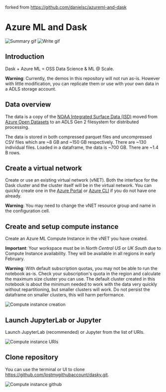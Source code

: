 forked from https://github.com/danielsc/azureml-and-dask

# Azure ML and Dask 

![Summary gif](media/describe.gif)
![Write gif](media/write.gif)

## Introduction

Dask + Azure ML = OSS Data Science & ML @ Scale.

**Warning**: Currently, the demos in this repository will not run as-is. However with little modification, you can replicate them or use with your own data in a ADLS storage account.

## Data overview

The data is a copy of the [NOAA Integrated Surface Data (ISD)](https://azure.microsoft.com/services/open-datasets/catalog/noaa-integrated-surface-data/) moved from [Azure Open Datasets](https://azure.microsoft.com/services/open-datasets/catalog/) to an ADLS Gen 2 filesystem for distributed processing. 

The data is stored in both compressed parquet files and uncompressed CSV files which are ~8 GB and ~150 GB respectively. There are ~130 individual files. Loaded in a dataframe, the data is ~700 GB. There are ~1.4 B rows.

## Create a virtual network 

Create or use an existing virtual network (vNET). Both the interface for the Dask cluster and the cluster itself will be in the virtual network. You can quickly create one in the [Azure Portal](https://docs.microsoft.com/en-us/azure/virtual-network/quick-create-portal) or [Azure CLI](https://docs.microsoft.com/en-us/azure/virtual-network/quick-create-cli) if you do not have one already.

**Warning**: You may need to change the vNET resource group and name in the configuration cell.

## Create and setup compute instance 

Create an Azure ML Compute Instance in the vNET you have created.

**Important**: Your workspace must be in *North Central US* or *UK South* due to Compute Instance availability. They will be available in all regions in early February. 

**Warning**: With default subscription quotas, you may not be able to run the notebook as-is. Check your subscription's quota in the region and calculate the maximum size cluster you can use. The default cluster created in this notebook is about the minimum needed to work with the data very quickly without repartitioning, but smaller clusters will work. Do not persist the dataframe on smaller clusters, this will harm performance.

![Compute instance creation](media/instance-create.png)

## Launch JupyterLab or Jupyter

Launch JupyterLab (recommended) or Jupyter from the list of URIs. 

![Compute instance URIs](media/instance-launch.png)

## Clone repository

You can use the terminal or UI to clone https://github.com/lostmygithubaccount/dasky.git.

![Compute instance github](media/instance-github.png)
